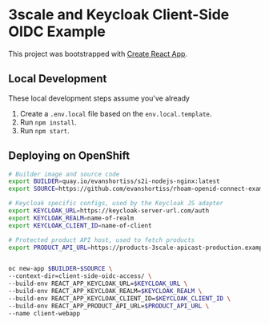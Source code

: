 # 3scale and Keycloak Client-Side OIDC Example

This project was bootstrapped with [Create React App](https://github.com/facebook/create-react-app).

## Local Development

These local development steps assume you've already

1. Create a `.env.local` file based on the `env.local.template`.
1. Run `npm install`.
1. Run `npm start`.

## Deploying on OpenShift

```bash
# Builder image and source code
export BUILDER=quay.io/evanshortiss/s2i-nodejs-nginx:latest
export SOURCE=https://github.com/evanshortiss/rhoam-openid-connect-examples

# Keycloak specific configs, used by the Keycloak JS adapter
export KEYCLOAK_URL=https://keycloak-server-url.com/auth
export KEYCLOAK_REALM=name-of-realm
export KEYCLOAK_CLIENT_ID=name-of-client

# Protected product API host, used to fetch products
export PRODUCT_API_URL=https://products-3scale-apicast-production.example-cluster.com


oc new-app $BUILDER~$SOURCE \
--context-dir=client-side-oidc-access/ \
--build-env REACT_APP_KEYCLOAK_URL=$KEYCLOAK_URL \
--build-env REACT_APP_KEYCLOAK_REALM=$KEYCLOAK_REALM \
--build-env REACT_APP_KEYCLOAK_CLIENT_ID=$KEYCLOAK_CLIENT_ID \
--build-env REACT_APP_PRODUCT_API_URL=$PRODUCT_API_URL \
--name client-webapp
```
